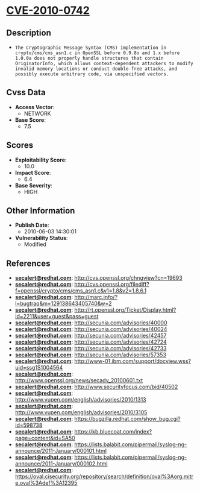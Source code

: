 
# [CVE-2010-0742](http://cvs.openssl.org/chngview?cn=19693)

## Description

- `The Cryptographic Message Syntax (CMS) implementation in crypto/cms/cms_asn1.c in OpenSSL before 0.9.8o and 1.x before 1.0.0a does not properly handle structures that contain OriginatorInfo, which allows context-dependent attackers to modify invalid memory locations or conduct double-free attacks, and possibly execute arbitrary code, via unspecified vectors.`

## Cvss Data

- **Access Vector**:
  - NETWORK
- **Base Score**:
  - 7.5

## Scores

- **Exploitability Score**:
  - 10.0
- **Impact Score**:
  - 6.4
- **Base Severity**:
  - HIGH

## Other Information

- **Publish Date**:
  - 2010-06-03 14:30:01
- **Vulnerability Status**:
  - Modified

## References

- **secalert@redhat.com**: http://cvs.openssl.org/chngview?cn=19693
- **secalert@redhat.com**: http://cvs.openssl.org/filediff?f=openssl/crypto/cms/cms_asn1.c&v1=1.8&v2=1.8.6.1
- **secalert@redhat.com**: http://marc.info/?l=bugtraq&m=129138643405740&w=2
- **secalert@redhat.com**: http://rt.openssl.org/Ticket/Display.html?id=2211&user=guest&pass=guest
- **secalert@redhat.com**: http://secunia.com/advisories/40000
- **secalert@redhat.com**: http://secunia.com/advisories/40024
- **secalert@redhat.com**: http://secunia.com/advisories/42457
- **secalert@redhat.com**: http://secunia.com/advisories/42724
- **secalert@redhat.com**: http://secunia.com/advisories/42733
- **secalert@redhat.com**: http://secunia.com/advisories/57353
- **secalert@redhat.com**: http://www-01.ibm.com/support/docview.wss?uid=ssg1S1004564
- **secalert@redhat.com**: http://www.openssl.org/news/secadv_20100601.txt
- **secalert@redhat.com**: http://www.securityfocus.com/bid/40502
- **secalert@redhat.com**: http://www.vupen.com/english/advisories/2010/1313
- **secalert@redhat.com**: http://www.vupen.com/english/advisories/2010/3105
- **secalert@redhat.com**: https://bugzilla.redhat.com/show_bug.cgi?id=598738
- **secalert@redhat.com**: https://kb.bluecoat.com/index?page=content&id=SA50
- **secalert@redhat.com**: https://lists.balabit.com/pipermail/syslog-ng-announce/2011-January/000101.html
- **secalert@redhat.com**: https://lists.balabit.com/pipermail/syslog-ng-announce/2011-January/000102.html
- **secalert@redhat.com**: https://oval.cisecurity.org/repository/search/definition/oval%3Aorg.mitre.oval%3Adef%3A12395
